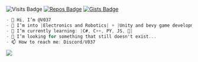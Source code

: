 <img src="https://badges.pufler.dev/years/V037" alt="Visits Badge">  [![Repos Badge](https://badges.pufler.dev/repos/V037)](https://badges.pufler.dev)  [![Gists Badge](https://badges.pufler.dev/gists/V037)](https://badges.pufler.dev)

```cs
- 👋 Hi, I’m @V037
- 👀 I’m into |Electronics and Robotics| + |Unity and bevy game development|
- 🌱 I’m currently learning: |C#, C++, PY, JS, 🦀|
- 💞️ I’m looking for something that still doesn't exist...
- 📫 How to reach me: Discord/V037
```

<img id="result" style="display: block;" src="https://count.getloli.com/get/@V037?theme=rule34">
